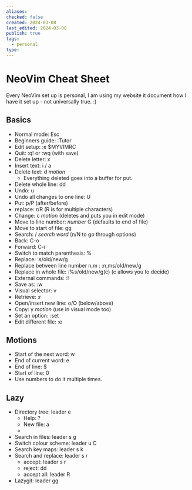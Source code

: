 ```yaml
---
aliases: 
checked: false
created: 2024-03-08
last_edited: 2024-03-08
publish: true
tags:
  - personal
type:
---
```

# NeoVim Cheat Sheet

Every NeoVim set up is personal, I am using my website it document how I have it set up - not universally true. :) 

## Basics

- Normal mode: Esc
- Beginners guide: :Tutor
- Edit setup: :e $MYVIMRC
- Quit: :q! or :wq (with save)
- Delete letter: x
- Insert text: i / a
- Delete text: d *motion*
	- Everything deleted goes into a buffer for put.
- Delete whole line: dd
- Undo: u
- Undo all changes to one line: U
- Put: p/P (after/before)
- replace: r/R (R is for multiple characters)
- Change: c *motion* (deletes and puts you in edit mode)
- Move to line number: *number* G (defaults to end of file)
- Move to start of file: gg
- Search: / *search word* (n/N to go through options)
- Back: C-o
- Forward: C-i
- Switch to match parenthesis: %
- Replace: :s/old/new/g
- Replace between line number n,m : :n,ms/old/new/g
- Replace in whole file: :%s/old/new/g(c) (c allows you to decide)
- External commands: :!
- Save as: :w
- Visual selector: v
- Retrieve: :r
- Open/insert new line: o/O (below/above)
- Copy: y *motion* (use in visual mode too)
- Set an option: :set
- Edit different file: :e
## Motions
- Start of the next word: w
- End of current word: e
- End of line: $
- Start of line: 0
- Use numbers to do it multiple times.
## Lazy
- Directory tree: leader e
	- Help: ?
	- New file: a
	- 
- Search in files: leader s g
- Switch colour scheme: leader u C
- Search key maps: leader s k
- Search and replace: leader s r
	- accept: leader s r
	- reject: dd
	- accept all: leader R
- Lazygit: leader gg
